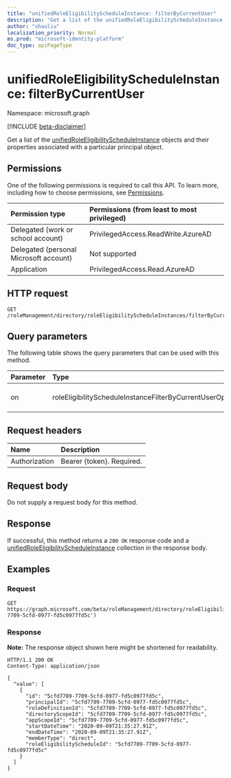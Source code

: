 ```yaml
---
title: "unifiedRoleEligibilityScheduleInstance: filterByCurrentUser"
description: "Get a list of the unifiedRoleEligibilityScheduleInstance objects and their properties filtered by a particular user principal"
author: "shauliu"
localization_priority: Normal
ms.prod: "microsoft-identity-platform"
doc_type: apiPageType
---
```


# unifiedRoleEligibilityScheduleInstance: filterByCurrentUser
Namespace: microsoft.graph

[!INCLUDE [beta-disclaimer](../../includes/beta-disclaimer.md)]

Get a list of the [unifiedRoleEligibilityScheduleInstance](../resources/unifiedRoleEligibilityScheduleInstance.md) objects and their properties associated with a particular principal object.

## Permissions
One of the following permissions is required to call this API. To learn more, including how to choose permissions, see [Permissions](/graph/permissions-reference).

|Permission type|Permissions (from least to most privileged)|
|:---|:---|
|Delegated (work or school account)|PrivilegedAccess.ReadWrite.AzureAD|
|Delegated (personal Microsoft account)|Not supported|
|Application|PrivilegedAccess.Read.AzureAD|

## HTTP request

<!-- {
  "blockType": "ignored"
}
-->
``` http
GET /roleManagement/directory/roleEligibilityScheduleInstances/filterByCurrentUser
```

## Query parameters
The following table shows the query parameters that can be used with this method.

|Parameter|Type|Description|
|:---|:---|:---|
|on|roleEligibilityScheduleInstanceFilterByCurrentUserOptions|Id of the current user.|


## Request headers
|Name|Description|
|:---|:---|
|Authorization|Bearer {token}. Required.|

## Request body
Do not supply a request body for this method.

## Response

If successful, this method returns a `200 OK` response code and a [unifiedRoleEligibilityScheduleInstance](../resources/unifiedroleeligibilityscheduleinstance.md) collection in the response body.

## Examples

### Request
<!-- {
  "blockType": "request",
  "name": "unifiedroleeligibilityscheduleinstance_filterbycurrentuser"
}
-->
``` http
GET https://graph.microsoft.com/beta/roleManagement/directory/roleEligibilityScheduleInstances/filterByCurrentUser(on='5cfd7709-7709-5cfd-0977-fd5c0977fd5c')
```


### Response
**Note:** The response object shown here might be shortened for readability.
<!-- {
  "blockType": "response",
  "truncated": true,
  "@odata.type": "Collection(microsoft.graph.unifiedRoleEligibilityScheduleInstance)"
}
-->
``` http
HTTP/1.1 200 OK
Content-Type: application/json

{
  "value": [
    {
      "id": "5cfd7709-7709-5cfd-0977-fd5c0977fd5c",
      "principalId": "5cfd7709-7709-5cfd-0977-fd5c0977fd5c",
      "roleDefinitionId": "5cfd7709-7709-5cfd-0977-fd5c0977fd5c",
      "directoryScopeId": "5cfd7709-7709-5cfd-0977-fd5c0977fd5c",
      "appScopeId": "5cfd7709-7709-5cfd-0977-fd5c0977fd5c",
      "startDateTime": "2020-09-09T21:35:27.91Z",
      "endDateTime": "2020-09-09T21:35:27.91Z",
      "memberType": "direct",
      "roleEligibilityScheduleId": "5cfd7709-7709-5cfd-0977-fd5c0977fd5c"
    }
  ]
}
```

